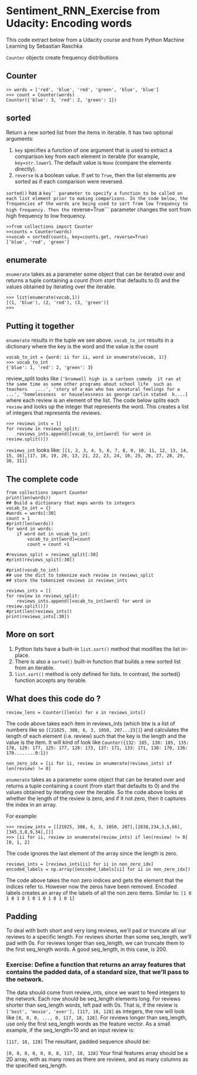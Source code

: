 # Sentiment_RNN_Exercise from Udacity: Encoding words

This code extract below from a Udacity course and from Python Machine Learning by Sebastian Raschka

```Counter``` objects create frequency distributions
## Counter
```
>> words = ['red', 'blue', 'red', 'green', 'blue', 'blue']
>>> count = Counter(words)
Counter({'blue': 3, 'red': 2, 'green': 1})
```



## sorted
Return a new sorted list from the items in iterable. It has two optional arguments:
1.  ```key``` specifies a function of one argument that is used to extract a comparison key from each element in iterable (for example, ```key=str.lower```). The default value is ```None``` (compare the elements directly).
2. ```reverse``` is a boolean value. If set to ```True```, then the list elements are sorted as if each comparison were reversed.

```sorted()``` has a ```key`` parameter to specify a function to be called on each list element prior to making comparisons. In the code below, the frequencies of the words are being used to sort from low frequency to high frequency. Then the ```reverse=True``` parameter changes the sort from high frequency to low frequency.
```
>>from collections import Counter
>>counts = Counter(words)
>>vocab = sorted(counts, key=counts.get, reverse=True)
['blue', 'red', 'green']

```
## enumerate

```enumerate``` takes as a parameter some object that can be iterated over and returns a tuple containing a count (from *start* that defaults to 0) and the values obtained by iterating over the iterable.

```
>>> list(enumerate(vocab,1))
[(1, 'blue'), (2, 'red'), (3, 'green')]
>>>
```
## Putting it together
```enumerate``` results in the tuple we see above. ```vocab_to_int``` results in a dictionary where the key is the word and the value is the count
```
vocab_to_int = {word: ii for ii, word in enumerate(vocab, 1)}
>>> vocab_to_int
{'blue': 1, 'red': 2, 'green': 3}
```
review_split looks like ```['bromwell high is a cartoon comedy  it ran at the same time as some other programs about school life  such as  teachers   ....', 'story of a man who has unnatural feelings for a ...', 'homelessness  or houselessness as george carlin stated  h....]``` where each review is an element of the list.
The code below splits each ```review``` and looks up the integer that represents the word. This creates a list of integers that represents the reviews.
```
>>> reviews_ints = []
for review in reviews_split:
    reviews_ints.append([vocab_to_int[word] for word in review.split()])
```
```reviews_int``` looks like: ```[[1, 2, 3, 4, 5, 6, 7, 8, 9, 10, 11, 12, 13, 14, 15, 16],[17, 18, 19, 20, 13, 21, 22, 23, 24, 10, 25, 26, 27, 28, 29, 30, 31]]```

## The complete code
```
from collections import Counter
print(len(words))
## Build a dictionary that maps words to integers
vocab_to_int = {}
#words = words[:30]
count = 1
#print(len(words))
for word in words:
    if word not in vocab_to_int:
        vocab_to_int[word]=count
        count = count +1

#reviews_split = reviews_split[:30]
#print(reviews_split[:30])

#print(vocab_to_int)
## use the dict to tokenize each review in reviews_split
## store the tokenized reviews in reviews_ints

reviews_ints = []
for review in reviews_split:
    reviews_ints.append([vocab_to_int[word] for word in review.split()])
#print(len(reviews_ints))
print(reviews_ints[:30])
```

## More on sort
1. Python lists have a built-in ```list.sort()``` method that modifies the list in-place.
1. There is also a ```sorted()``` built-in function that builds a new sorted list from an iterable.
1. ```list.sort()``` method is only defined for lists. In contrast, the sorted() function accepts any iterable.

## What does this code do ?
```
review_lens = Counter([len(x) for x in reviews_ints])
```
The code above takes each item in reviews_ints (which btw is a list of numbers like so ```[[21025, 308, 6, 3, 1050, 207...23]]```) and calculates the length of each element (i.e. review) such that the key is the length and the value is the item. It will kind of look like ```Counter({132: 185, 130: 185, 135: 178, 129: 177, 125: 177, 128: 173, 137: 171, 133: 171, 138: 170, 136: 170........0:1})```
```
non_zero_idx = [ii for ii, review in enumerate(reviews_ints) if len(review) != 0]
```
```enumerate``` takes as a parameter some object that can be iterated over and returns a tuple containing a count (from start that defaults to 0) and the values obtained by iterating over the iterable. So the code above looks at whether the length of the review is zero, and if it not zero, then it captures the index in an array.

For example:
```
>>> review_ints = [[21025, 308, 6, 3, 1050, 207],[2838,234,3,5,66],[345,3,8,9,34],[]]
>>> [ii for ii, review in enumerate(review_ints) if len(review) != 0]
[0, 1, 2]
```
The code ignores the last element of the array since the length is zero.  
```
reviews_ints = [reviews_ints[ii] for ii in non_zero_idx]
encoded_labels = np.array([encoded_labels[ii] for ii in non_zero_idx])
```
The code above takes the non zero indices and gets the element that the indices refer to. However now the zeros have been removed.
Encoded labels creates an array of the labels of all the non zero items.
Similar to:
```[1 0 1 0 1 0 1 0 1 0 1 0 1 0 1]```

## Padding
To deal with both short and very long reviews, we'll pad or truncate all our reviews to a specific length. For reviews shorter than some seq_length, we'll pad with 0s. For reviews longer than seq_length, we can truncate them to the first seq_length words. A good seq_length, in this case, is 200.

### Exercise: Define a function that returns an array features that contains the padded data, of a standard size, that we'll pass to the network.

The data should come from review_ints, since we want to feed integers to the network.
Each row should be seq_length elements long.
For reviews shorter than seq_length words, left pad with 0s. That is, if the review is ```['best', 'movie', 'ever'], [117, 18, 128]``` as integers, the row will look like ```[0, 0, 0, ..., 0, 117, 18, 128]```.
For reviews longer than seq_length, use only the first seq_length words as the feature vector.
As a small example, if the seq_length=10 and an input review is:

```[117, 18, 128]```
The resultant, padded sequence should be:

```[0, 0, 0, 0, 0, 0, 0, 117, 18, 128]```
Your final features array should be a 2D array, with as many rows as there are reviews, and as many columns as the specified seq_length.
